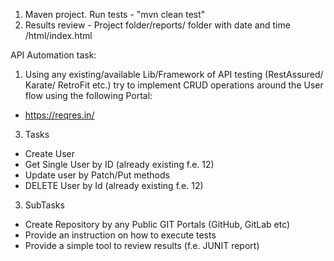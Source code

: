 1) Maven project. Run tests - "mvn clean test"
2) Results review - Project folder/reports/ folder with date and time /html/index.html

API Automation task:
1. Using any existing/available Lib/Framework of API testing (RestAssured/ Karate/
RetroFit etc.) try to implement CRUD operations around the User flow using the
following Portal:
- https://reqres.in/
3. Tasks
- Create User
- Get Single User by ID (already existing f.e. 12)
- Update user by Patch/Put methods
- DELETE User by Id (already existing f.e. 12)
3. SubTasks
- Create Repository by any Public GIT Portals (GitHub, GitLab etc)
- Provide an instruction on how to execute tests
- Provide a simple tool to review results (f.e. JUNIT report)
